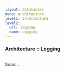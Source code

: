 ```yaml
---
layout: datatables
menu: architecture
level1: architecture
level2:
  url: logging
  name: Logging
---
```


### Architecture :: Logging

<br />
Soon...